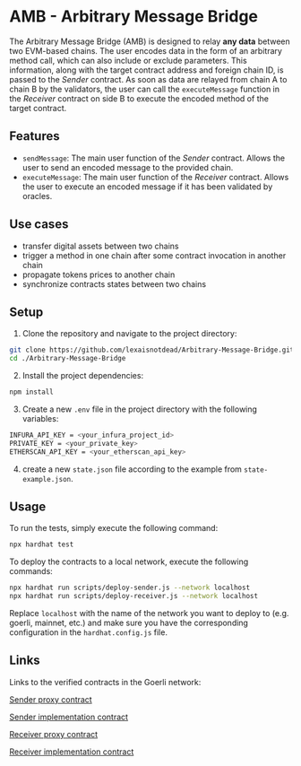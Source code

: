 #  AMB - Arbitrary Message Bridge
The Arbitrary Message Bridge (AMB) is designed to relay **any data** between two EVM-based chains. The user encodes data in the form of an arbitrary method call, which can also include or exclude parameters. This information, along with the target contract address and foreign chain ID, is passed to the *Sender* contract.  As soon as data are relayed from chain A to chain B by the validators, the user can call the ```executeMessage``` function in the *Receiver* contract on side B to execute the encoded method of the target contract.

## Features
* ```sendMessage```: The main user function of the *Sender* contract. Allows the user to send an encoded message to the provided chain.
* ```executeMessage```: The main user function of the *Receiver* contract. Allows the user to execute an encoded message if it has been validated by oracles.

## Use cases
* transfer digital assets between two chains
* trigger a method in one chain after some contract invocation in another chain
* propagate tokens prices to another chain
* synchronize contracts states between two chains

## Setup
1. Clone the repository and navigate to the project directory:
```bash
git clone https://github.com/lexaisnotdead/Arbitrary-Message-Bridge.git
cd ./Arbitrary-Message-Bridge
```
2. Install the project dependencies:
```bash
npm install
```
3. Create a new ```.env``` file in the project directory with the following variables:
```bash
INFURA_API_KEY = <your_infura_project_id>
PRIVATE_KEY = <your_private_key>
ETHERSCAN_API_KEY = <your_etherscan_api_key>
```
4. create a new ```state.json``` file according to the example from ```state-example.json```.

## Usage
To run the tests, simply execute the following command:
```bash
npx hardhat test
```

To deploy the contracts to a local network, execute the following commands:
```bash
npx hardhat run scripts/deploy-sender.js --network localhost
npx hardhat run scripts/deploy-receiver.js --network localhost
```
Replace ```localhost``` with the name of the network you want to deploy to (e.g. goerli, mainnet, etc.) and make sure you have the corresponding configuration in the `hardhat.config.js` file.

## Links
Links to the verified contracts in the Goerli network:

[Sender proxy contract](https://goerli.etherscan.io/address/0x129c74253d415A623Ca5Ea5d867208561F5dcB6e#code)

[Sender implementation contract](https://goerli.etherscan.io/address/0x66Dc821D18fb74c9e499e05aaC0Efe98b93af9ed#code)

[Receiver proxy contract](https://goerli.etherscan.io/address/0xA26155B8bC43F745bc519A708cbcfBFdfF369124#code)

[Receiver implementation contract](https://goerli.etherscan.io/address/0xe55a94A1c0536F02674a4151db7269b459Db7e7c#code)
